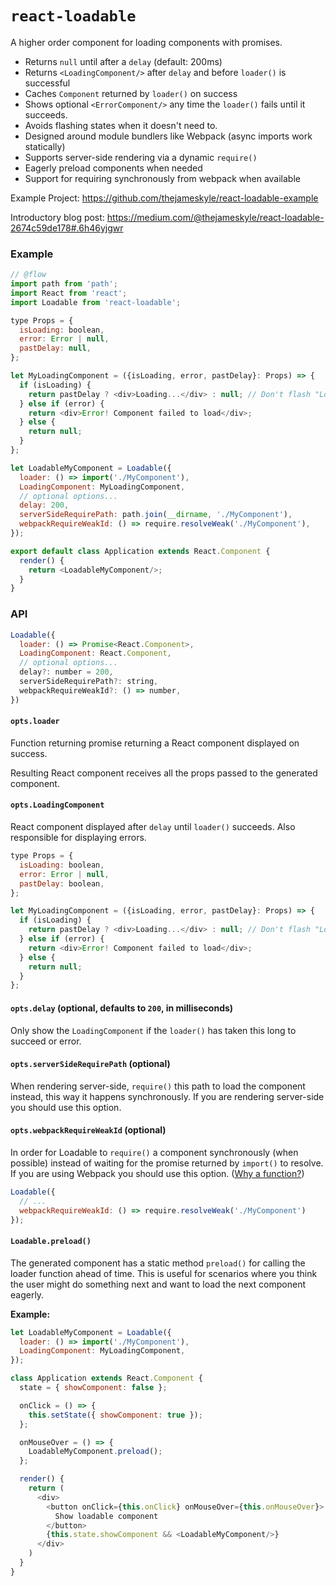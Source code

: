 # `react-loadable`

A higher order component for loading components with promises.

- Returns `null` until after a `delay` (default: 200ms)
- Returns `<LoadingComponent/>` after `delay` and before `loader()` is successful
- Caches `Component` returned by `loader()` on success
- Shows optional `<ErrorComponent/>` any time the `loader()` fails until it succeeds.
- Avoids flashing states when it doesn't need to.
- Designed around module bundlers like Webpack (async imports work statically)
- Supports server-side rendering via a dynamic `require()`
- Eagerly preload components when needed
- Support for requiring synchronously from webpack when available

Example Project: https://github.com/thejameskyle/react-loadable-example

Introductory blog post: https://medium.com/@thejameskyle/react-loadable-2674c59de178#.6h46yjgwr

### Example

```js
// @flow
import path from 'path';
import React from 'react';
import Loadable from 'react-loadable';

type Props = {
  isLoading: boolean,
  error: Error | null,
  pastDelay: null,
};

let MyLoadingComponent = ({isLoading, error, pastDelay}: Props) => {
  if (isLoading) {
    return pastDelay ? <div>Loading...</div> : null; // Don't flash "Loading..." when we don't need to.
  } else if (error) {
    return <div>Error! Component failed to load</div>;
  } else {
    return null;
  }
};

let LoadableMyComponent = Loadable({
  loader: () => import('./MyComponent'),
  LoadingComponent: MyLoadingComponent,
  // optional options...
  delay: 200,
  serverSideRequirePath: path.join(__dirname, './MyComponent'),
  webpackRequireWeakId: () => require.resolveWeak('./MyComponent'),
});

export default class Application extends React.Component {
  render() {
    return <LoadableMyComponent/>;
  }
}
```

### API

```js
Loadable({
  loader: () => Promise<React.Component>,
  LoadingComponent: React.Component,
  // optional options...
  delay?: number = 200,
  serverSideRequirePath?: string,
  webpackRequireWeakId?: () => number,
})
```

#### `opts.loader`

Function returning promise returning a React component displayed on success.

Resulting React component receives all the props passed to the generated
component.

#### `opts.LoadingComponent`

React component displayed after `delay` until `loader()` succeeds. Also
responsible for displaying errors.

```js
type Props = {
  isLoading: boolean,
  error: Error | null,
  pastDelay: boolean,
};

let MyLoadingComponent = ({isLoading, error, pastDelay}: Props) => {
  if (isLoading) {
    return pastDelay ? <div>Loading...</div> : null; // Don't flash "Loading..." when we don't need to.
  } else if (error) {
    return <div>Error! Component failed to load</div>;
  } else {
    return null;
  }
};
```

#### `opts.delay` (optional, defaults to `200`, in milliseconds)

Only show the `LoadingComponent` if the `loader()` has taken this long to
succeed or error.

#### `opts.serverSideRequirePath` (optional)

When rendering server-side, `require()` this path to load the component
instead, this way it happens synchronously. If you are rendering server-side
you should use this option.

#### `opts.webpackRequireWeakId` (optional)

In order for Loadable to `require()` a component synchronously (when possible)
instead of waiting for the promise returned by `import()` to resolve. If you
are using Webpack you should use this option. ([Why a function?][webpack-fn])

```js
Loadable({
  // ...
  webpackRequireWeakId: () => require.resolveWeak('./MyComponent')
});
```

#### `Loadable.preload()`

The generated component has a static method `preload()` for calling the loader
function ahead of time. This is useful for scenarios where you think the user
might do something next and want to load the next component eagerly.

**Example:**

```js
let LoadableMyComponent = Loadable({
  loader: () => import('./MyComponent'),
  LoadingComponent: MyLoadingComponent,
});

class Application extends React.Component {
  state = { showComponent: false };

  onClick = () => {
    this.setState({ showComponent: true });
  };

  onMouseOver = () => {
    LoadableMyComponent.preload();
  };

  render() {
    return (
      <div>
        <button onClick={this.onClick} onMouseOver={this.onMouseOver}>
          Show loadable component
        </button>
        {this.state.showComponent && <LoadableMyComponent/>}
      </div>
    )
  }
}
```

[webpack-fn]: https://github.com/thejameskyle/react-loadable/issues/8
